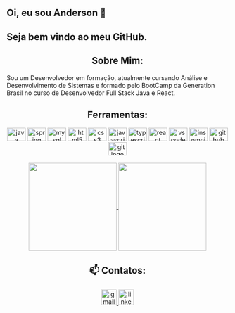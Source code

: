 ## Oi, eu sou Anderson 👋

## Seja bem vindo ao meu GitHub.

<h2 align="center">Sobre Mim: </h2>

Sou um Desenvolvedor em formação, atualmente cursando Análise e Desenvolvimento de Sistemas e formado pelo BootCamp da Generation Brasil no curso de Desenvolvedor Full Stack Java e React.


<h2 align="center"> Ferramentas: </h2>
<div align="center">
  <img src="https://cdn.jsdelivr.net/gh/devicons/devicon@latest/icons/java/java-original-wordmark.svg" height="30" width="42" alt="java logo"  />
  <img src="https://cdn.jsdelivr.net/gh/devicons/devicon@latest/icons/spring/spring-original-wordmark.svg" height="30" width="42" alt="spring logo"  />
  <img src="https://cdn.jsdelivr.net/gh/devicons/devicon@latest/icons/mysql/mysql-original-wordmark.svg" height="30" width="42" alt="mysql logo"  />
  <img src="https://cdn.jsdelivr.net/gh/devicons/devicon/icons/html5/html5-original.svg" height="30" width="42" alt="html5 logo"  />
  <img src="https://cdn.jsdelivr.net/gh/devicons/devicon/icons/css3/css3-original.svg" height="30" width="42" alt="css3 logo"  />
  <img src="https://cdn.jsdelivr.net/gh/devicons/devicon/icons/javascript/javascript-original.svg" height="30" width="42" alt="javascript logo"  />
  <img src="https://cdn.jsdelivr.net/gh/devicons/devicon@latest/icons/typescript/typescript-original.svg" height="30" width="42" alt="typescript logo"  />
  <img src="https://cdn.jsdelivr.net/gh/devicons/devicon@latest/icons/react/react-original-wordmark.svg" height="30" width="42" alt="react logo"  />
  <img src="https://cdn.jsdelivr.net/gh/devicons/devicon/icons/vscode/vscode-original.svg" height="30" width="42" alt="vscode logo"  />
  <img src="https://cdn.jsdelivr.net/gh/devicons/devicon@latest/icons/insomnia/insomnia-original.svg" height="30" width="42" alt="insomnia logo"  />
  <img src="https://cdn.jsdelivr.net/gh/devicons/devicon/icons/github/github-original.svg" height="30" width="42" alt="github logo"  />
  <img src="https://cdn.jsdelivr.net/gh/devicons/devicon@latest/icons/git/git-original-wordmark.svg" height="30" width="42" alt="git logo"  />  
</div>

<br>
<div align="center">
<a href="https://github.com/andersoncaarlos/github-readme-stats">
  <img height=200 align="center" src="https://github-readme-stats.vercel.app/api?username=andersoncaarlos&rank_icon=github&card_width=320&&theme=highcontrast" />
</a>
<a href="https://github.com/andersoncaarlos/convoychat">
  <img height=200 align="center" src="https://github-readme-stats.vercel.app/api/top-langs?username=andersoncaarlos&layout=compact&langs_count=8&card_width=320&theme=highcontrast" />
</a>
</div>

<h2 align="center">📫 Contatos:</h2>

###

<div align="center">
  <a href="mailto:andersoncarlosdemorais03@gmail.com" target="_blank">
    <img src="https://img.shields.io/static/v1?message=Gmail&logo=gmail&label=&color=D14836&logoColor=white&labelColor=&style=for-the-badge" height="35" alt="gmail logo" />
  </a>
  <a href="https://www.linkedin.com/in/andersoncarlosdemoraisilva" target="_blank">
    <img src="https://img.shields.io/static/v1?message=LinkedIn&logo=linkedin&label=&color=0077B5&logoColor=white&labelColor=&style=for-the-badge" height="35" alt="linkedin logo" />
  </a>
</div>

###
